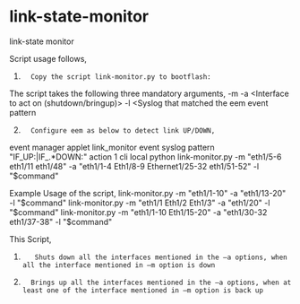 link-state-monitor
==================

link-state monitor

Script usage follows,
 
1.       Copy the script link-monitor.py to bootflash:
The script takes the following three mandatory arguments,
                -m   <Interfaces to monitor>
                -a    <Interface to act on (shutdown/bringup)>
                -l     <Syslog that matched the eem event pattern
 
2.       Configure eem as below to detect link UP/DOWN,
event manager applet link_monitor
event syslog pattern "IF_UP:|IF_.*DOWN:"
action 1 cli local python link-monitor.py -m "eth1/5-6 eth1/11 eth1/48" -a "eth1/1-4  Eth1/8-9  Ethernet1/25-32 eth1/51-52" -l "$command"
 
 
Example Usage of the script,
                link-monitor.py -m "eth1/1-10" -a "eth1/13-20" -l "$command"
link-monitor.py -m "eth1/1 Eth1/2 Eth1/3" -a "eth1/20" -l "$command"
link-monitor.py -m "eth1/1-10 Eth1/15-20" -a "eth1/30-32 eth1/37-38" -l "$command"
 
 
This Script,
1.        Shuts down all the interfaces mentioned in the –a options, when all the interface mentioned in –m option is down
2.       Brings up all the interfaces mentioned in the –a options, when at least one of the interface mentioned in –m option is back up
